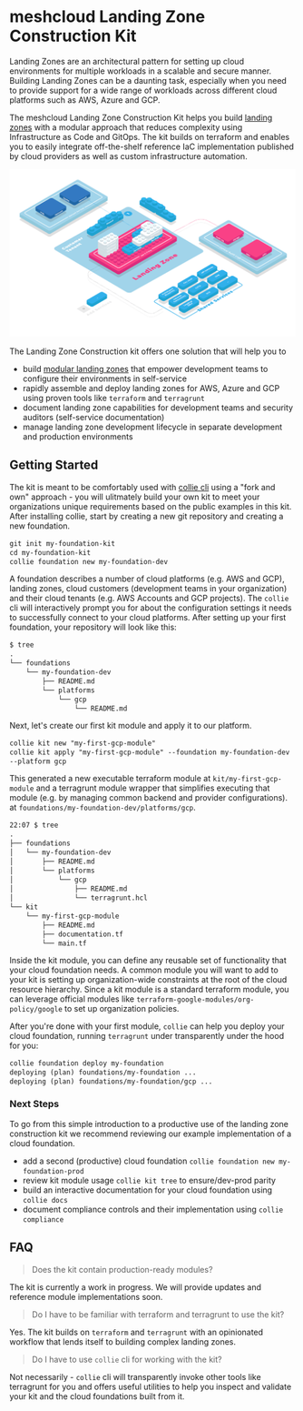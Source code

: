 # meshcloud Landing Zone Construction Kit

Landing Zones are an architectural pattern for setting up cloud environments for multiple workloads in a scalable and secure manner.
Building Landing Zones can be a daunting task, especially when you need to provide support for a wide range of workloads
across different cloud platforms such as AWS, Azure and GCP.

The meshcloud Landing Zone Construction Kit helps you build [landing zones](https://www.meshcloud.io/2020/06/08/cloud-landing-zone-lifecycle-explained/) with a modular approach that reduces complexity using Infrastructure as Code and GitOps.
The kit builds on terraform and enables you to easily integrate off-the-shelf reference
IaC implementation published by cloud providers as well as custom infrastructure automation.

![modular landing zone](./docs/assets/modular-landing-zone.png)

The Landing Zone Construction kit offers one solution that will help you to

- build [modular landing zones](https://cloudfoundation.meshcloud.io/maturity-model/tenant-management/modular-landing-zones.html) that empower development teams to configure their environments in self-service
- rapidly assemble and deploy landing zones for AWS, Azure and GCP using proven tools like `terraform` and `terragrunt`
- document landing zone capabilities for development teams and security auditors (self-service documentation)
- manage landing zone development lifecycle in separate development and production environments

## Getting Started

The kit is meant to be comfortably used with [collie cli](https://github.com/meshcloud/collie-cli) using a "fork and own"
approach - you will ulitmately build your own kit to meet your organizations unique requirements based on the public examples in this kit.
After installing collie, start by creating a new git repository and creating a new foundation.

```shell
git init my-foundation-kit
cd my-foundation-kit
collie foundation new my-foundation-dev
```

A foundation describes a number of cloud platforms (e.g. AWS and GCP), landing zones, cloud customers (development teams in your organization) and their cloud tenants (e.g. AWS Accounts and GCP projects).
The `collie` cli will interactively
prompt you for about the configuration settings it needs to successfully connect to your cloud platforms. After setting
up your first foundation, your repository will look like this:

```shell
$ tree
.
└── foundations
    └── my-foundation-dev
        ├── README.md
        └── platforms
            └── gcp
                └── README.md
```

Next, let's create our first kit module and apply it to our platform.

```shell
collie kit new "my-first-gcp-module"
collie kit apply "my-first-gcp-module" --foundation my-foundation-dev --platform gcp
```

This generated a new executable terraform module at `kit/my-first-gcp-module` and a terragrunt module wrapper
that simplifies executing that module (e.g. by managing common backend and provider configurations). at `foundations/my-foundation-dev/platforms/gcp`.

```shell
22:07 $ tree
.
├── foundations
│   └── my-foundation-dev
│       ├── README.md
│       └── platforms
│           └── gcp
│               ├── README.md
│               └── terragrunt.hcl
└── kit
    └── my-first-gcp-module
        ├── README.md
        ├── documentation.tf
        └── main.tf
```

Inside the kit module, you can define any reusable set of functionality that your cloud foundation needs. A common
module you will want to add to your kit is setting up organization-wide constraints at the root of the cloud
resource hierarchy. Since a kit module is a standard terraform module, you can leverage official modules
like `terraform-google-modules/org-policy/google` to set up organization policies.

After you're done with your first module, `collie` can help you deploy your cloud foundation, running `terragrunt` under transparently under the hood for you:

```shell
collie foundation deploy my-foundation
deploying (plan) foundations/my-foundation ...
deploying (plan) foundations/my-foundation/gcp ...
```

### Next Steps

To go from this simple introduction to a productive use of the landing zone construction kit we recommend reviewing
our example implementation of a cloud foundation.

- add a second (productive) cloud foundation `collie foundation new my-foundation-prod`
- review kit module usage `collie kit tree` to ensure/dev-prod parity
- build an interactive documentation for your cloud foundation using `collie docs`
- document compliance controls and their implementation using `collie compliance`

## FAQ

> Does the kit contain production-ready modules?

The kit is currently a work in progress. We will provide updates and reference module implementations soon.

> Do I have to be familiar with terraform and terragrunt to use the kit?

Yes. The kit builds on `terraform` and `terragrunt` with an opinionated workflow that lends itself to building
complex landing zones.

> Do I have to use `collie` cli for working with the kit?

Not necessarily - `collie` cli will transparently invoke other tools like terragrunt for you and offers useful utilities
to help you inspect and validate your kit and the cloud foundations built from it.
